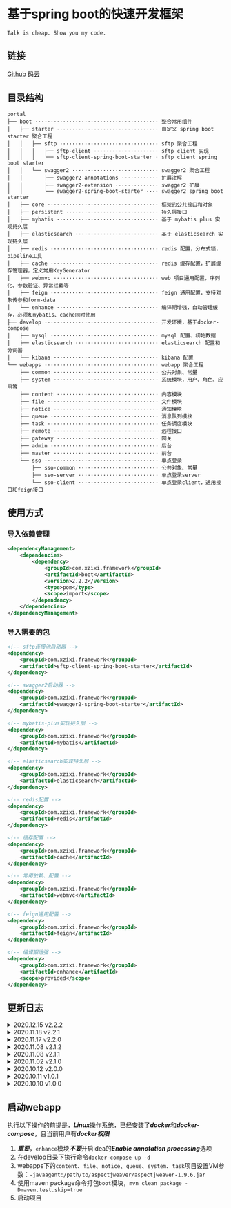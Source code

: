# 基于spring boot的快速开发框架

`Talk is cheap. Show you my code.`

## 链接

[Github](https://github.com/xuelingkang/portal)
[码云](https://gitee.com/xuelingkang/portal)

## 目录结构

```
portal
├── boot ········································ 整合常用组件
│   ├── starter ································· 自定义 spring boot starter 聚合工程
│   │   ├── sftp ································ sftp 聚合工程
│   │   │   ├── sftp-client ····················· sftp client 实现
│   │   │   └── sftp-client-spring-boot-starter · sftp client spring boot starter
│   │   └── swagger2 ···························· swagger2 聚合工程
│   │       ├── swagger2-annotations ············ 扩展注解
│   │       ├── swagger2-extension ·············· swagger2 扩展
│   │       └── swagger2-spring-boot-starter ···· swagger2 spring boot starter
│   ├── core ···································· 框架的公共接口和对象
│   ├── persistent ······························ 持久层接口
│   ├── mybatis ································· 基于 mybatis plus 实现持久层
│   ├── elasticsearch ··························· 基于 elasticsearch 实现持久层
│   ├── redis ··································· redis 配置，分布式锁，pipeline工具
│   ├── cache ··································· redis 缓存配置，扩展缓存管理器，定义常用KeyGenerator
│   ├── webmvc ·································· web 项目通用配置，序列化、参数验证、异常拦截等
│   ├── feign ··································· feign 通用配置，支持对象传参和form-data
│   └── enhance ································· 编译期增强，自动管理缓存，必须和mybatis、cache同时使用
├── develop ····································· 开发环境，基于docker-compose
│   ├── mysql ··································· mysql 配置、初始数据
│   ├── elasticsearch ··························· elasticsearch 配置和分词器
│   └── kibana ·································· kibana 配置
└── webapps ····································· webapp 聚合工程
    ├── common ·································· 公共对象、常量
    ├── system ·································· 系统模块，用户、角色、应用等
    ├── content ································· 内容模块
    ├── file ···································· 文件模块
    ├── notice ·································· 通知模块
    ├── queue ··································· 消息队列模块
    ├── task ···································· 任务调度模块
    ├── remote ·································· 远程接口
    ├── gateway ································· 网关
    ├── admin ··································· 后台
    ├── master ·································· 前台
    └── sso ····································· 单点登录
        ├── sso-common ·························· 公共对象、常量
        ├── sso-server ·························· 单点登录server
        └── sso-client ·························· 单点登录client，通用接口和feign接口
```

## 使用方式

### 导入依赖管理

```xml
<dependencyManagement>
    <dependencies>
        <dependency>
            <groupId>com.xzixi.framework</groupId>
            <artifactId>boot</artifactId>
            <version>2.2.2</version>
            <type>pom</type>
            <scope>import</scope>
        </dependency>
    </dependencies>
</dependencyManagement>
```

### 导入需要的包

```xml
<!-- sftp连接池启动器 -->
<dependency>
    <groupId>com.xzixi.framework</groupId>
    <artifactId>sftp-client-spring-boot-starter</artifactId>
</dependency>
```
```xml
<!-- swagger2启动器 -->
<dependency>
    <groupId>com.xzixi.framework</groupId>
    <artifactId>swagger2-spring-boot-starter</artifactId>
</dependency>
```
```xml
<!-- mybatis-plus实现持久层 -->
<dependency>
    <groupId>com.xzixi.framework</groupId>
    <artifactId>mybatis</artifactId>
</dependency>
```
```xml
<!-- elasticsearch实现持久层 -->
<dependency>
    <groupId>com.xzixi.framework</groupId>
    <artifactId>elasticsearch</artifactId>
</dependency>
```
```xml
<!-- redis配置 -->
<dependency>
    <groupId>com.xzixi.framework</groupId>
    <artifactId>redis</artifactId>
</dependency>
```
```xml
<!-- 缓存配置 -->
<dependency>
    <groupId>com.xzixi.framework</groupId>
    <artifactId>cache</artifactId>
</dependency>
```
```xml
<!-- 常用依赖、配置 -->
<dependency>
    <groupId>com.xzixi.framework</groupId>
    <artifactId>webmvc</artifactId>
</dependency>
```
```xml
<!-- feign通用配置 -->
<dependency>
    <groupId>com.xzixi.framework</groupId>
    <artifactId>feign</artifactId>
</dependency>
```
```xml
<!-- 编译期增强 -->
<dependency>
    <groupId>com.xzixi.framework</groupId>
    <artifactId>enhance</artifactId>
    <scope>provided</scope>
</dependency>
```

## 更新日志

<details>
<summary>2020.12.15 v2.2.2</summary>

- 增加转换@SpringQueryMap参数的工具
- 全局异常拦截的顺序调整到最低
- 修复调用远程接口异常拦截
- 增加RedisScanService
- 全局异常拦截增加IllegalArgumentException
- 优化Md5SignServiceImpl
- 增加feign通用配置模块

</details>

<details>
<summary>2020.11.18 v2.2.1</summary>

- 优化enhance模块生成的listByIds方法
- enhance模块追加方法和属性时增加检查，防止重复定义

</details>

<details>
<summary>2020.11.17 v2.2.0</summary>

- 新增RedisPipelineService
- 优化CacheEnhanceProcessor生成的listByIds方法
- 简化@CacheEnhance注解，去掉baseCacheName和casualCacheName
- 将@EnableXXX注解替换为autoconfigure
- 修复自定义Annotation Processor导致编译报错的问题

</details>

<details>
<summary>2020.11.08 v2.1.2</summary>

- 优化依赖管理

</details>

<details>
<summary>2020.11.08 v2.1.1</summary>

- 修正maven依赖bug
- 全局异常拦截修正
- 将mybatis、elasticsearch、redis、cache从webmvc模块中拆分出来
- redis实现可重入分布式锁

</details>

<details>
<summary>2020.11.02 v2.1.0</summary>

- 代码生成器增加默认模板配置
- 代码生成器跨项目生成代码
- 公共全局异常拦截
- swagger2启动器优化
- 增加RemoteException，调用远程接口异常
- 增加签名工具

</details>

<details>
<summary>2020.10.12 v2.0.0</summary>

- 修改maven坐标和包名

</details>

<details>
<summary>2020.10.11 v1.0.1</summary>

- 修正发布配置

</details>

<details>
<summary>2020.10.10 v1.0.0</summary>

- 发布第一个版本
- 编译期增强模块
- sftp和swagger2扩展和springboot启动器
- 常用web组件整合，可以通过@EnableXXX注解快速配置

</details>

## 启动webapp

执行以下操作的前提是，***Linux***操作系统，已经安装了***docker***和***docker-compose***，且当前用户有***docker权限***

1. ***重要***，`enhance`模块***不要***开启idea的***Enable annotation processing***选项
2. 在develop目录下执行命令`docker-compose up -d`
3. webapps下的`content`、`file`、`notice`、`queue`、`system`、`task`项目设置VM参数：`-javaagent:/path/to/aspectjweaver/aspectjweaver-1.9.6.jar`
4. 使用maven package命令打包`boot`模块，`mvn clean package -Dmaven.test.skip=true`
5. 启动项目
